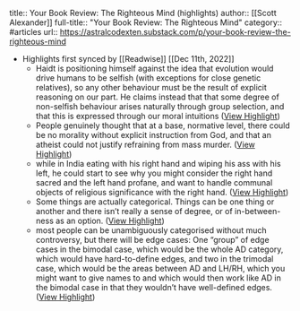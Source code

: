 title:: Your Book Review: The Righteous Mind (highlights)
author:: [[Scott Alexander]]
full-title:: "Your Book Review: The Righteous Mind"
category:: #articles
url:: https://astralcodexten.substack.com/p/your-book-review-the-righteous-mind

- Highlights first synced by [[Readwise]] [[Dec 11th, 2022]]
	- Haidt is positioning himself against the idea that evolution would drive humans to be selfish (with exceptions for close genetic relatives), so any other behaviour must be the result of explicit reasoning on our part. He claims instead that that some degree of non-selfish behaviour arises naturally through group selection, and that this is expressed through our moral intuitions ([View Highlight](https://read.readwise.io/read/01gkzas33fcvbpmpbkfg0h43ef))
	- People genuinely thought that at a base, normative level, there could be no morality without explicit instruction from God, and that an atheist could not justify refraining from mass murder. ([View Highlight](https://read.readwise.io/read/01gkzav6cjx0bstphxg0sphfrg))
	- while in India eating with his right hand and wiping his ass with his left, he could start to see why you might consider the right hand sacred and the left hand profane, and want to handle communal objects of religious significance with the right hand. ([View Highlight](https://read.readwise.io/read/01gkzavv7km5z7qav912j6m9hf))
	- Some things are actually categorical. Things can be one thing or another and there isn’t really a sense of degree, or of in-between-ness as an option. ([View Highlight](https://read.readwise.io/read/01gkzax4byh4qnpk3z7gb1r8fw))
	- most people can be unambiguously categorised without much controversy, but there will be edge cases: One “group” of edge cases in the bimodal case, which would be the whole AD category, which would have hard-to-define edges, and two in the trimodal case, which would be the areas between AD and LH/RH, which you might want to give names to and which would then work like AD in the bimodal case in that they wouldn’t have well-defined edges. ([View Highlight](https://read.readwise.io/read/01gkzay7w5fnacg759mvv27tpa))